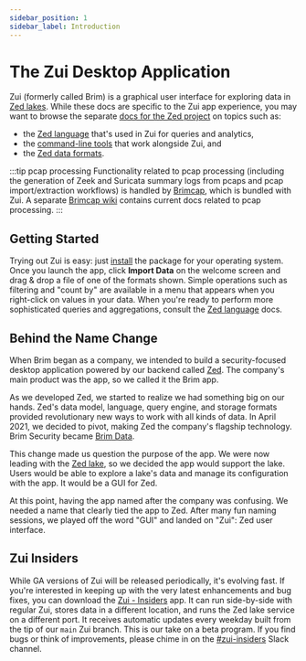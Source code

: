 ```yaml
---
sidebar_position: 1
sidebar_label: Introduction
---
```


# The Zui Desktop Application

Zui (formerly called Brim) is a graphical user interface for exploring data in
[Zed lakes](https://zed.brimdata.io/docs/commands/zed). While these docs are
specific to the Zui app experience, you may want to browse the separate
[docs for the Zed project](https://zed.brimdata.io/docs) on topics such as:

* the [Zed language](https://zed.brimdata.io/docs/language) that's used in Zui for queries and analytics,
* the [command-line tools](https://zed.brimdata.io/docs/commands) that work alongside Zui, and
* the [Zed data formats](https://zed.brimdata.io/docs/formats).

:::tip pcap processing
Functionality related to pcap processing (including the generation of Zeek and
Suricata summary logs from pcaps and pcap import/extraction workflows) is
handled by [Brimcap](https://github.com/brimdata/brimcap), which is bundled
with Zui. A separate [Brimcap wiki](https://github.com/brimdata/brimcap/wiki)
contains current docs related to pcap processing.
:::

## Getting Started

Trying out Zui is easy: just [install](./Installation.md) the package for
your operating system. Once you launch the app, click **Import Data**
on the welcome screen and drag & drop a file of one of the formats
shown. Simple operations such as filtering and "count by" are available in a
menu that appears when you right-click on values in your data. When you're ready
to perform more sophisticated queries and aggregations, consult the
[Zed language](https://zed.brimdata.io/docs/language) docs.

## Behind the Name Change

When Brim began as a company, we intended to build a security-focused desktop
application powered by our backend called [Zed](https://zed.brimdata.io/). The
company's main product was the app, so we called it the Brim app.

As we developed Zed, we started to realize we had something big on our hands.
Zed's data model, language, query engine, and storage formats provided
revolutionary new ways to work with all kinds of data. In April 2021, we
decided to pivot, making Zed the company's flagship technology. Brim Security
became [Brim Data](https://www.brimdata.io/).

This change made us question the purpose of the app. We were now leading with
the [Zed lake](https://zed.brimdata.io/docs/commands/zed), so we decided
the app would support the lake. Users would be able to explore a lake's data
and manage its configuration with the app. It would be a GUI for Zed.

At this point, having the app named after the company was confusing. We needed
a name that clearly tied the app to Zed. After many fun naming sessions, we
played off the word "GUI" and landed on "Zui": Zed user interface.

## Zui Insiders

While GA versions of Zui will be released periodically, it's evolving fast.
If you're interested in keeping up with the very latest enhancements and bug
fixes, you can download the
[Zui - Insiders](https://github.com/brimdata/zui-insiders) app. It can run
side-by-side with regular Zui, stores data in a different location, and runs
the Zed lake service on a different port. It receives automatic updates every
weekday built from the tip of our `main` Zui branch. This is our take on a beta
program. If you find bugs or think of improvements, please chime in on the
[#zui-insiders](https://brimdata.slack.com/archives/C03MW6XT7HC) Slack channel.
